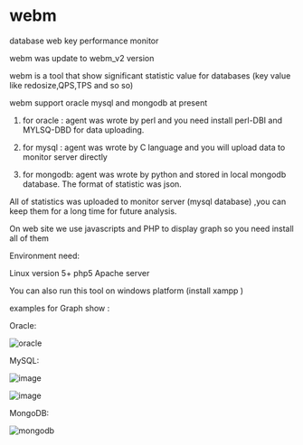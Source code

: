 webm
====

database web key performance monitor

webm was update to webm_v2 version

webm is a tool that show significant statistic value for databases (key value like redosize,QPS,TPS and so so)

webm support oracle mysql and mongodb at present

1. for oracle : agent was wrote by perl and you need install perl-DBI and MYLSQ-DBD for data uploading.

2. for mysql : agent was wrote by C language and you will upload data to monitor server directly 

3. for mongodb: agent was wrote by python and stored in local mongodb database. The format of statistic was json.

All of statistics was uploaded to monitor server (mysql database) ,you can keep them for a long time for future analysis.


On web site we use javascripts and PHP to display graph so you need install all of them


Environment need:

Linux version 5+  php5 Apache server 

You can also run this tool on windows platform (install xampp )


examples for Graph show :

Oracle:

![oracle](https://cloud.githubusercontent.com/assets/1445708/4640729/d4e324e4-5427-11e4-9ef5-c1aa3e957c13.jpg)


MySQL:

![image](https://cloud.githubusercontent.com/assets/1445708/4434723/aa6eb64a-4722-11e4-83f3-564ef86cbca5.png)

![image](https://cloud.githubusercontent.com/assets/1445708/4434725/bb597ab2-4722-11e4-889d-758d44fec16e.png)


MongoDB:


![mongodb](https://cloud.githubusercontent.com/assets/1445708/4640727/c883c1a4-5427-11e4-929c-442c006f2583.jpg)





